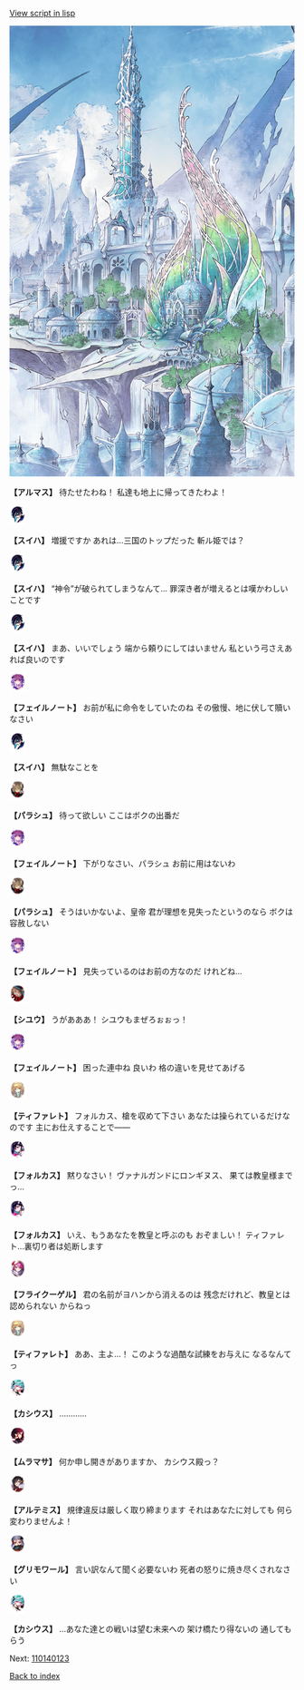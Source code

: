 [View script in lisp](../scripts/110140121.txt)

![fairy_world.png](../images/backgrounds/fairy_world.png)

**【アルマス】**
待たせたわね！
私達も地上に帰ってきたわよ！

<img src="../images/units/3401719.png" alt="3401719.png" height="34"/>

**【スイハ】**
増援ですか
あれは…三国のトップだった
斬ル姫では？

<img src="../images/units/3401719.png" alt="3401719.png" height="34"/>

**【スイハ】**
“神令”が破られてしまうなんて…
罪深き者が増えるとは嘆かわしい
ことです

<img src="../images/units/3401719.png" alt="3401719.png" height="34"/>

**【スイハ】**
まあ、いいでしょう
端から頼りにしてはいません
私という弓さえあれば良いのです

<img src="../images/units/3401911.png" alt="3401911.png" height="34"/>

**【フェイルノート】**
お前が私に命令をしていたのね
その傲慢、地に伏して贖いなさい

<img src="../images/units/3401719.png" alt="3401719.png" height="34"/>

**【スイハ】**
無駄なことを

<img src="../images/units/3200411.png" alt="3200411.png" height="34"/>

**【パラシュ】**
待って欲しい
ここはボクの出番だ

<img src="../images/units/3401911.png" alt="3401911.png" height="34"/>

**【フェイルノート】**
下がりなさい、パラシュ
お前に用はないわ

<img src="../images/units/3200411.png" alt="3200411.png" height="34"/>

**【パラシュ】**
そうはいかないよ、皇帝
君が理想を見失ったというのなら
ボクは容赦しない

<img src="../images/units/3401911.png" alt="3401911.png" height="34"/>

**【フェイルノート】**
見失っているのはお前の方なのだ
けれどね…

<img src="../images/units/3201911.png" alt="3201911.png" height="34"/>

**【シユウ】**
うがあああ！
シユウもまぜろぉぉっ！

<img src="../images/units/3401911.png" alt="3401911.png" height="34"/>

**【フェイルノート】**
困った連中ね
良いわ
格の違いを見せてあげる

<img src="../images/units/3503211.png" alt="3503211.png" height="34"/>

**【ティファレト】**
フォルカス、槍を収めて下さい
あなたは操られているだけなのです
主にお仕えすることで――

<img src="../images/units/3301811.png" alt="3301811.png" height="34"/>

**【フォルカス】**
黙りなさい！
ヴァナルガンドにロンギヌス、
果ては教皇様までっ…

<img src="../images/units/3301811.png" alt="3301811.png" height="34"/>

**【フォルカス】**
いえ、もうあなたを教皇と呼ぶのも
おぞましい！
ティファレト…裏切り者は処断します

<img src="../images/units/3500211.png" alt="3500211.png" height="34"/>

**【フライクーゲル】**
君の名前がヨハンから消えるのは
残念だけれど、教皇とは認められない
からねっ

<img src="../images/units/3503211.png" alt="3503211.png" height="34"/>

**【ティファレト】**
ああ、主よ…！
このような過酷な試練をお与えに
なるなんてっ

<img src="../images/units/3303111.png" alt="3303111.png" height="34"/>

**【カシウス】**
…………

<img src="../images/units/3102511.png" alt="3102511.png" height="34"/>

**【ムラマサ】**
何か申し開きがありますか、
カシウス殿っ？

<img src="../images/units/3400111.png" alt="3400111.png" height="34"/>

**【アルテミス】**
規律違反は厳しく取り締まります
それはあなたに対しても
何ら変わりませんよ！

<img src="../images/units/3501711.png" alt="3501711.png" height="34"/>

**【グリモワール】**
言い訳なんて聞く必要ないわ
死者の怒りに焼き尽くされなさい

<img src="../images/units/3303111.png" alt="3303111.png" height="34"/>

**【カシウス】**
…あなた達との戦いは望む未来への
架け橋たり得ないの
通してもらう

Next: [110140123](110140123.md)

[Back to index](index.md)
